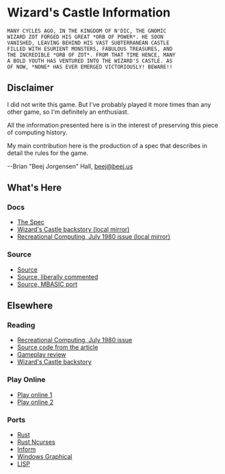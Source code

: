 # Wizard's Castle Information

    MANY CYCLES AGO, IN THE KINGDOM OF N'DIC, THE GNOMIC
    WIZARD ZOT FORGED HIS GREAT *ORB OF POWER*. HE SOON
    VANISHED, LEAVING BEHIND HIS VAST SUBTERRANEAN CASTLE
    FILLED WITH ESURIENT MONSTERS, FABULOUS TREASURES, AND
    THE INCREDIBLE *ORB OF ZOT*. FROM THAT TIME HENCE, MANY
    A BOLD YOUTH HAS VENTURED INTO THE WIZARD'S CASTLE. AS
    OF NOW, *NONE* HAS EVER EMERGED VICTORIOUSLY! BEWARE!!

## Disclaimer

I did not write this game. But I've probably played it more times than
any other game, so I'm definitely an enthusiast.

All the information presented here is in the interest of preserving this
piece of computing history.

My main contribution here is the production of a spec that describes in
detail the rules for the game.

--Brian "Beej Jorgensen" Hall, <beej@beej.us>

## What's Here

### Docs

* [The Spec](doc/wizards_castle_spec.md)
* [Wizard's Castle backstory (local mirror)](doc/backstory.md)
* [Recreational Computing, July 1980 issue (local mirror)](doc/1980-07-recreational-computing.pdf)

### Source

* [Source](src/castle.bas)
* [Source, liberally commented](src/castle_commented.bas)
* [Source, MBASIC port](src/castle_mbasic.bas)

## Elsewhere

### Reading

* [Recreational Computing, July 1980 issue](https://archive.org/details/1980-07-recreational-computing/page/n9)
* [Source code from the article](https://gstein.svn.beanstalkapp.com/oss/trunk/wizcastle/wiz.bas)
* [Gameplay review](http://crpgaddict.blogspot.com/2013/02/game-90-wizards-castle-1980.html)
* [Wizard's Castle backstory](http://www.armchairarcade.com/neo/node/1381)

### Play Online

* [Play online 1](https://www.myabandonware.com/game/the-wizard-s-castle-1no/play-1no)
* [Play online 2](https://archive.org/details/TheWizardsCastle_1020)

### Ports

* [Rust](https://github.com/beejjorgensen/Wizards-Castle-Rust)
* [Rust Ncurses](https://github.com/beejjorgensen/Wizards-Castle-Ncurses)
* [Inform](https://www.ifarchive.org/if-archive/games/source/inform/wcastle.inf)
* [Windows Graphical](http://derelllicht.com/winwiz.html)
* [LISP](https://github.com/wobh/wizards_castle)